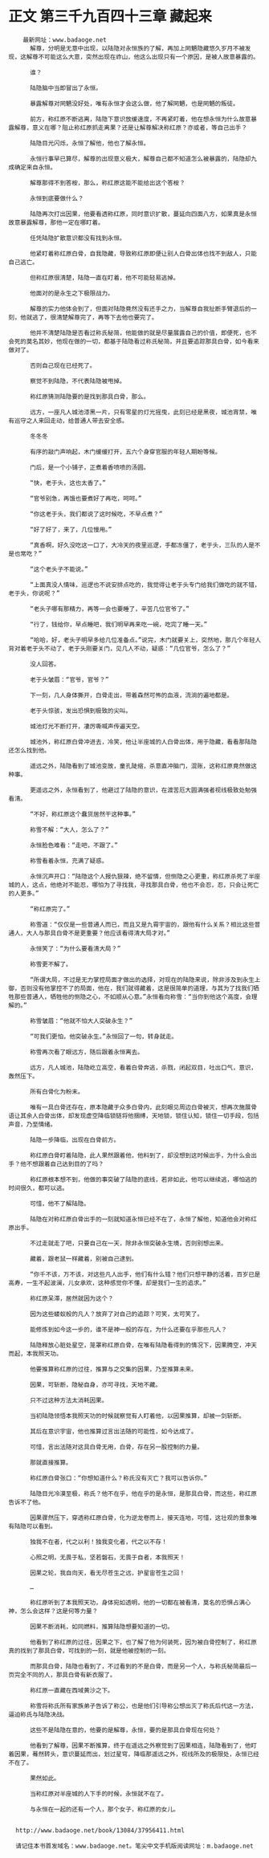 # 正文 第三千九百四十三章 藏起来
        最新网址：www.badaoge.net
          解尊，分明是无意中出现，以陆隐对永恒族的了解，再加上罔魉隐藏悠久岁月不被发现，这解尊不可能这么大意，突然出现在岞山，他这么出现只有一个原因，是被人故意暴露的。
      
          谁？
      
          陆隐脑中当即冒出了永恒。
      
          暴露解尊对罔魉没好处，唯有永恒才会这么做，他了解罔魉，也是罔魉的叛徒。
      
          前方，称红原不断逃离，陆隐下意识放缓速度，不再紧盯着，他在想永恒为什么故意暴露解尊，意义在哪？阻止称红原抓走离果？还是让解尊解决称红原？亦或者，等自己出手？
      
          陆隐目光闪烁，永恒了解他，他也了解永恒。
      
          永恒行事早已算尽，解尊的出现意义极大，解尊自己都不知道怎么被暴露的，陆隐却九成确定来自永恒。
      
          解尊那得不到答桉，那么，称红原这能不能给出这个答桉？
      
          永恒到底要做什么？
      
          陆隐再次打出因果，他要看透称红原，同时意识扩散，蔓延向四面八方，如果真是永恒故意暴露解尊，那他一定在哪盯着。
      
          任凭陆隐扩散意识都没有找到永恒。
      
          他紧盯着称红原白骨，自我隐藏，导致称红原即便让别人白骨出体也找不到敌人，只能自己逃亡。
      
          但称红原很清楚，陆隐一直在盯着，他不可能轻易逃掉。
      
          他面对的是永生之下极限战力。
      
          解尊的实力他体会到了，但面对陆隐竟然没有还手之力，当解尊自我扯断手臂退后的一刻，他就逃了，很清楚解尊完了，再等下去他也要完了。
      
          他并不清楚陆隐是否看过称氏秘简，他能做的就是尽量展露自己的价值，即便死，也不会死的莫名其妙，他现在做的一切，都基于陆隐看过称氏秘简，并且要追踪那具白骨，如今看来做对了。
      
          否则自己现在已经死了。
      
          察觉不到陆隐，不代表陆隐被甩掉。
      
          称红原猜测陆隐要的是找到那具白骨，那么。
      
          远方，一座凡人城池漆黑一片，只有零星的灯光摇曳，此刻已经是黑夜，城池宵禁，唯有巡守之人来回走动，给普通人带去安全感。
      
          冬冬冬
      
          有序的敲门声响起，木门缓缓打开，五六个身穿官服的年轻人期盼等候。
      
          门后，是一个小铺子，正煮着香喷喷的汤圆。
      
          “快，老于头，这也太香了。”
      
          “官爷别急，再饿也要煮好了再吃，呵呵。”
      
          “你这老于头，我们都说了这时候吃，不早点煮？”
      
          “好了好了，来了，几位慢用。”
      
          “真香啊，好久没吃这一口了，大冷天的夜里巡逻，手都冻僵了，老于头，三队的人是不是也常吃？”
      
          “这个老头子不能说。”
      
          “上面真没人情味，巡逻也不说安排点吃的，我觉得让老于头专门给我们做吃的就不错，老于头，你说呢？”
      
          “老头子哪有那精力，再等一会也要睡了，辛苦几位官爷了。”
      
          “行了，钱给你，早点睡吧，我们明早再来吃一碗，吃完了睡一天。”
      
          “哈哈，好，老头子明早多给几位准备点。”说完，木门就要关上，突然地，那几个年轻人背对着老于头不动了，老于头刚要关门，见几人不动，疑惑：“几位官爷，怎么了？”
      
          没人回答。
      
          老于头皱眉：“官爷，官爷？”
      
          下一刻，几人身体撕开，白骨走出，带着森然可怖的血液，流淌的遍地都是。
      
          老于头惊骇，发出恐惧到极致的尖叫。
      
          城池灯光不断打开，凄厉嘶喊声传遍天空。
      
          城池外，称红原白骨冲进去，冷笑，他让半座城的人白骨出体，用于隐藏，看看那陆隐还怎么找到他。
      
          遥远之外，陆隐看到了城池变故，童孔陡缩，杀意直冲脑门，混账，这称红原竟然做这种事。
      
          更遥远之外，永恒看到了，他避过了陆隐的意识，在渡苦厄大圆满强者视线极致处勉强看清。
      
          “不好，称红原这个蠢货居然干这种事。”
      
          称雪不解：“大人，怎么了？”
      
          永恒脸色难看：“走吧，不跟了。”
      
          称雪看着永恒，充满了疑惑。
      
          永恒沉声开口：“陆隐这个人报仇狠辣，绝不留情，但恻隐之心更重，称红原杀死了半座城的人，这点，他绝对不能忍，哪怕为了寻找我，寻找那具白骨，他也不会忍，忍，只会让死亡的人更多。”
      
          “称红原完了。”
      
          称雪道：“仅仅是一些普通人而已，而且又是九霄宇宙的，跟他有什么关系？相比这些普通人，大人与那具白骨不是更重要？他应该看得清大局才对。”
      
          永恒笑了：“为什么要看清大局？”
      
          称雪更不解了。
      
          “所谓大局，不过是无力掌控局面才做出的选择，对现在的陆隐来说，除非涉及到永生上御，否则没有他掌控不了的局面，他在，我们就得藏着，这是很简单的道理，与其为了找我们牺牲那些普通人，牺牲他的恻隐之心，不如顺从心意。”永恒看向称雪：“当你到他这个高度，会理解的。”
      
          称雪皱眉：“他就不怕大人突破永生？”
      
          “可我们更怕，他突破永生。”永恒回了一句，转身就走。
      
          称雪再次看了眼远方，随后跟着永恒离去。
      
          远方，凡人城池，陆隐屹立高空，看着白骨奔逃，杀戮，闭起双目，吐出口气，意识，轰然压下。
      
          所有白骨化为粉末。
      
          唯有一具白骨还存在，原本隐藏于众多白骨内，此刻眼见周边白骨被灭，想再次施展骨语让其余人白骨出体，却发现虚空降临锁链将他捆缚，天地锁，锁住认知，锁住一切手段，包括声音，乃至情绪。
      
          陆隐一步降临，出现在白骨前方。
      
          称红原白骨盯着陆隐，此人果然跟着他，他料到了，却没想到这时候出手，为什么会出手？他不想跟着自己达到目的了吗？
      
          称红原根本想不到，他做的事突破了陆隐的底线，若非如此，他可以继续逃，哪怕逃的时间很久，都可以逃。
      
          可惜，他不了解陆隐。
      
          陆隐在对称红原白骨出手的一刻就知道永恒已经不在了，永恒了解他，知道他会对称红原出手。
      
          不过走就走了吧，只要自己在一天，除非永恒突破永生境，否则别想出来。
      
          藏着，跟老鼠一样藏着，别被自己逮到。
      
          “你千不该，万不该，对这些凡人出手，他们有什么错？他们只想平静的活着，百岁已是高寿，一生不起波澜，儿女承欢，这种感觉你不懂，却是我们一生的追求。”
      
          称红原呆滞，居然就因为这个？
      
          因为这些蝼蚁般的凡人？放弃了对自己的追踪？可笑，太可笑了。
      
          能修炼到如今这一步的，谁不是神一般的存在，为什么还要在乎那些凡人？
      
          陆隐释放心脏处星空，笼罩称红原白骨，在唯有陆隐看得到的情况下，因果腾空，冲天而起，本我照天功。
      
          他要推算称红原的过往，推算与之交集的因果，乃至推算未来。
      
          因果，可斩断，隐秘自身，亦可寻找，天地不藏。
      
          只不过这种方法太消耗因果。
      
          当初陆隐领悟本我照天功的时候就察觉有人盯着他，以因果推算，却被一剑斩断。
      
          其后在意识宇宙，他也推算过言出法随的可能性，如今达成了。
      
          可惜，言出法随对这具白骨无用，白骨，存在另一股控制的力量。
      
          那就直接推算。
      
          称红原白骨张口：“你想知道什么？称氏没有灭亡？我可以告诉你。”
      
          陆隐目光冷漠至极，称氏？他不在乎，他在乎的是永恒，是那具白骨，而这些，称红原告诉不了他。
      
          因果骤然压下，穿透称红原白骨，化为逆龙卷而上，接天连地，可惜，这壮观的景象唯有陆隐可以看到。
      
          独我不在者，代之以利！独我变化者，代之以不存！
      
          心照之明，无畏于私，坚若磐石，无畏于自者，本我照天！
      
          因果之轮，我自向天，看无尽苍生之远，护星宙苍生之回！
      
          …
      
          称红原听到了本我照天功，身体宛如透明，他的一切都在被看清，莫名的恐惧占满心神，怎么会这样？这是何等力量？
      
          因果不断消耗，如同燃料，推算陆隐想要知道的一切。
      
          他看到了称红原的过往，因果之下，也了解了他为何装死，因为被白骨控制了，称红原真的找到了那具白骨，可找到的一刻，就是他被控制的一刻。
      
          而那具白骨，陆隐也看到了，不过看到的不是白骨，而是另一个人，与称氏秘简最后一页完全不同的人，那具白骨有新衣服了。
      
          称红原一直藏在西域黄沙之下。
      
          称雪将称氏所有家族弟子告诉了称公，也是他们引导称公想出灭了称氏后代这一方法，逼迫称氏与陆隐决战。
      
          这些不是陆隐在意的，他要的是解尊，永恒，要的是那具白骨现在何处？
      
          他看到了解尊，因果不断推算，终于在遥远之外察觉到了因果相连，陆隐看到了，他盯着因果，蓦然转头，意识蔓延而出，划过星穹，降临那遥远之外，视线所及的极限处，永恒已经不在了。
      
          果然如此。
      
          当称红原对半座城的人下手的时候，永恒就不在了。
      
          与永恒在一起的还有一个人，那个女子，称红原的女儿。
      
      
      http://www.badaoge.net/book/13084/37956411.html
      
      请记住本书首发域名：www.badaoge.net。笔尖中文手机版阅读网址：m.badaoge.net